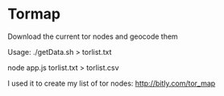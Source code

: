 Tormap
======

Download the current tor nodes and geocode them

Usage:
./getData.sh > torlist.txt

node app.js torlist.txt > torlist.csv

I used it to create my list of tor nodes:
http://bitly.com/tor_map